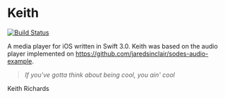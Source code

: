 # Keith

[![Build Status](https://travis-ci.org/Movile/Keith.svg?branch=master)](https://travis-ci.org/Movile/Keith)

A media player for iOS written in Swift 3.0. Keith was based on the audio player implemented on https://github.com/jaredsinclair/sodes-audio-example.


> *If you've gotta think about being cool, you ain' cool*
>
Keith Richards
